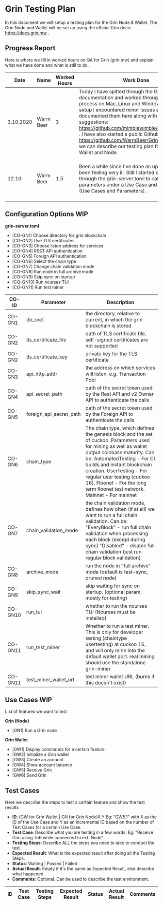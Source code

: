 # Grin Testing Plan

In this document we will setup a testing plan for the Grin Node & Wallet. The Grin Node and Wallet will be set up using the official Grin docs: https://docs.grin.mw .

## Progress Report

Here is where we fill in worked hours on QA for Grin (grin.mw) and explain what we have done and what is still to do.

| Date  | Name | Worked Hours | Work Done | Work Not Done | Problems |
| ------------- | ------------- | ------------- | ------------- | ------------- | ------------- |
| 3.10.2020 | Warm Beer | 3 | Today I have spitted through the Grin documentation and worked through the setup process on Mac, Linux and Windows. During the setup I encountered minor issues and have documented them here along with some suggestions: https://github.com/mimblewimble/docs/issues/35 . I have also started a public Github repo: https://github.com/WarmBeer/GrinTesting where we can describe our testing plan for the Grin Wallet and Node. | The feature list on the GrinTesting repo is incomplete and needs to be complemented. | - |
| 12.10  | Warm Beer | 1.5 | Been a while since I've done an update, have been feeling very ill. Still I started on going through the grin-server.toml to categorize all the parameters under a Use Case and list them all (Use Cases and Parameters). | I only worked through around 1/3 of the grin-server.toml, so 2/3 still needs to be done. | - |

## Configuration Options WIP

**grin-server.toml**

- [CO-GN1] Choose directory for grin blockchain
- [CO-GN2] Use TLS certificates 
- [CO-GN3] Choose listen address for services
- [CO-GN4] REST API authentication
- [CO-GN5] Foreign API authentication
- [CO-GN6] Select the chain type
- [CO-GN7] Change chain validation mode
- [CO-GN8] Run node in full archive mode
- [CO-GN9] Skip sync on startup
- [CO-GN10] Run ncurses TUI
- [CO-GN11] Run test miner

| CO-ID | Parameter | Description |
| --------- | ---------- | ---------- |
| CO-GN1 | db_root | the directory, relative to current, in which the grin blockchain is stored |
| CO-GN2 | tls_certificate_file | path of TLS certificate file, self-signed certificates are not supported |
| CO-GN2 | tls_certificate_key | private key for the TLS certificate |
| CO-GN3 | api_http_addr | the address on which services will listen, e.g. Transaction Pool |
| CO-GN4 | api_secret_path | path of the secret token used by the Rest API and v2 Owner API to authenticate the calls |
| CO-GN5 | foreign_api_secret_path | path of the secret token used by the Foreign API to authenticate the calls |
| CO-GN6 | chain_type | The chain type, which defines the genesis block and the set of cuckoo. Parameters used for mining as well as wallet output coinbase maturity. Can be: AutomatedTesting - For CI builds and instant blockchain creation. UserTesting - For regular user testing (cuckoo 16). Floonet - For the long term floonet test network. Mainnet - For mainnet |
| CO-GN7 | chain_validation_mode | the chain validation mode, defines how often (if at all) we want to run a full chain validation. Can be: "EveryBlock" - run full chain validation when processing each block (except during sync) "Disabled" - disable full chain validation (just run regular block validation) |
| CO-GN8 | archive_mode | run the node in "full archive" mode (default is fast-sync, pruned node) |
| CO-GN9 | skip_sync_wait | skip waiting for sync on startup, (optional param, mostly for testing) |
| CO-GN10 | run_tui | whether to run the ncurses TUI (Ncurses must be installed) |
| CO-GN11 | run_test_miner | Whether to run a test miner. This is only for developer testing (chaintype usertesting) at cuckoo 16, and will only mine into the default wallet port. real mining should use the standalone grin-miner |
| CO-GN11 | test_miner_wallet_url | test miner wallet URL (burns if this doesn't exist) |

## Use Cases WIP

List of features we want to test

**Grin (Node)**

- [GN1] Run a Grin node

**Grin Wallet**

- [GW1] Display commands for a certain feature
- [GW2] Initialize a Grin wallet
- [GW3] Create an account
- [GW4] Show account balance 
- [GW5] Receive Grin
- [GW6] Send Grin

## Test Cases

Here we describe the steps to test a certain feature and show the test results.

- **ID**: (GW for Grin Wallet | GN for Grin Node)X.Y Eg: "GW5.1" with X as the ID of the Use Case and Y as an incremental ID based on the number of Test Cases for a certain Use Case.
- **Test Case**: Describe what you are testing in a few words. Eg: "Receive Grin using ToR while connected to ext. Node"
- **Testing Steps**: Describe ALL the steps you need to take to conduct the test.
- **Expected Result**: What is the expected result after doing all the Testing Steps.
- **Status**: Waiting | Passed | Failed
- **Actual Result**: Empty if it's the same as Expected Result, else describe what happened.
- **Comments**: Optional. Can be used to describe the test environment.

| ID | Test Case | Testing Steps | Expected Result | Status | Actual Result | Comments |
| - | - | - | - | - | - | - |
